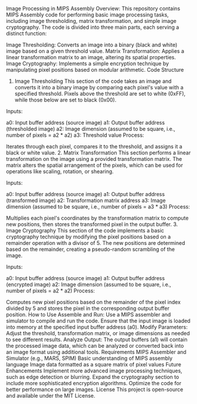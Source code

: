 Image Processing in MIPS Assembly
Overview:
This repository contains MIPS Assembly code for performing basic image processing tasks, including image thresholding, matrix transformation, and simple image cryptography. The code is divided into three main parts, each serving a distinct function:

Image Thresholding: Converts an image into a binary (black and white) image based on a given threshold value.
Matrix Transformation: Applies a linear transformation matrix to an image, altering its spatial properties.
Image Cryptography: Implements a simple encryption technique by manipulating pixel positions based on modular arithmetic.
Code Structure
1. Image Thresholding
This section of the code takes an image and converts it into a binary image by comparing each pixel's value with a specified threshold. Pixels above the threshold are set to white (0xFF), while those below are set to black (0x00).

Inputs:

a0: Input buffer address (source image)
a1: Output buffer address (thresholded image)
a2: Image dimension (assumed to be square, i.e., number of pixels = a2 * a2)
a3: Threshold value
Process:

Iterates through each pixel, compares it to the threshold, and assigns it a black or white value.
2. Matrix Transformation
This section performs a linear transformation on the image using a provided transformation matrix. The matrix alters the spatial arrangement of the pixels, which can be used for operations like scaling, rotation, or shearing.

Inputs:

a0: Input buffer address (source image)
a1: Output buffer address (transformed image)
a2: Transformation matrix address
a3: Image dimension (assumed to be square, i.e., number of pixels = a3 * a3)
Process:

Multiplies each pixel's coordinates by the transformation matrix to compute new positions, then stores the transformed pixel in the output buffer.
3. Image Cryptography
This section of the code implements a basic cryptography technique by modifying the pixel positions based on a remainder operation with a divisor of 5. The new positions are determined based on the remainder, creating a pseudo-random scrambling of the image.

Inputs:

a0: Input buffer address (source image)
a1: Output buffer address (encrypted image)
a2: Image dimension (assumed to be square, i.e., number of pixels = a2 * a2)
Process:

Computes new pixel positions based on the remainder of the pixel index divided by 5 and stores the pixel in the corresponding output buffer position.
How to Use
Assemble and Run: Use a MIPS assembler and simulator to compile and run the code. Ensure that the input image is loaded into memory at the specified input buffer address (a0).
Modify Parameters: Adjust the threshold, transformation matrix, or image dimensions as needed to see different results.
Analyze Output: The output buffers (a1) will contain the processed image data, which can be analyzed or converted back into an image format using additional tools.
Requirements
MIPS Assembler and Simulator (e.g., MARS, SPIM)
Basic understanding of MIPS assembly language
Image data formatted as a square matrix of pixel values
Future Enhancements
Implement more advanced image processing techniques, such as edge detection or blurring.
Expand the cryptography section to include more sophisticated encryption algorithms.
Optimize the code for better performance on large images.
License
This project is open-source and available under the MIT License.
